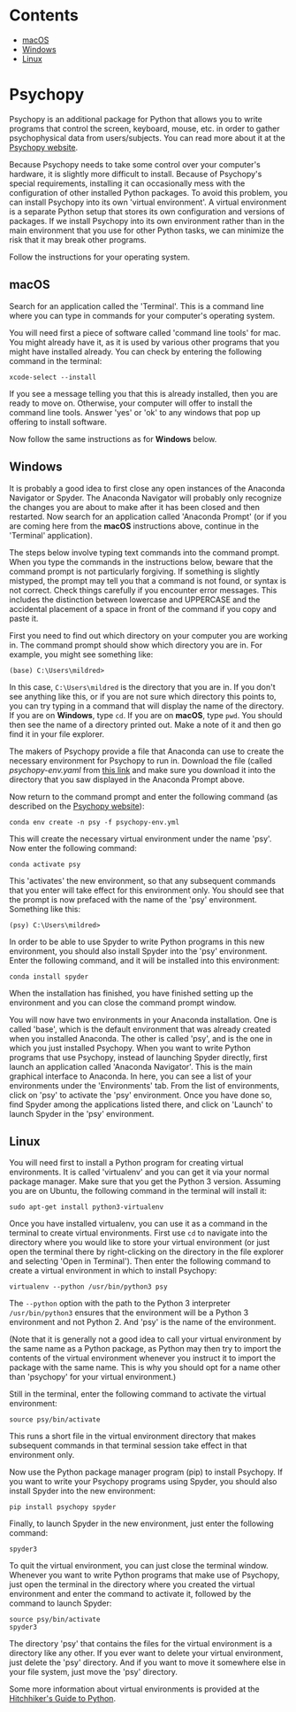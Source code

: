 <h1>Contents<span class="tocSkip"></span></h1>
<div class="toc"><ul class="toc-item"><li><span><a href="#macOS" data-toc-modified-id="macOS-1">macOS</a></span></li><li><span><a href="#Windows" data-toc-modified-id="Windows-2">Windows</a></span></li><li><span><a href="#Linux" data-toc-modified-id="Linux-3">Linux</a></span></li></ul></div>

# Psychopy

Psychopy is an additional package for Python that allows you to write programs that control the screen, keyboard, mouse, etc. in order to gather psychophysical data from users/subjects. You can read more about it at the [Psychopy website](https://www.psychopy.org).

Because Psychopy needs to take some control over your computer's hardware, it is slightly more difficult to install. Because of Psychopy's special requirements, installing it can occasionally mess with the configuration of other installed Python packages. To avoid this problem, you can install Psychopy into its own 'virtual environment'. A virtual environment is a separate Python setup that stores its own configuration and versions of packages. If we install Psychopy into its own environment rather than in the main environment that you use for other Python tasks, we can minimize the risk that it may break other programs.

Follow the instructions for your operating system.

## macOS

Search for an application called the 'Terminal'. This is a command line where you can type in commands for your computer's operating system.

You will need first a piece of software called 'command line tools' for mac. You might already have it, as it is used by various other programs that you might have installed already. You can check by entering the following command in the terminal:

```
xcode-select --install
```

If you see a message telling you that this is already installed, then you are ready to move on. Otherwise, your computer will offer to install the command line tools. Answer 'yes' or 'ok' to any windows that pop up offering to install software.

Now follow the same instructions as for **Windows** below.

## Windows

It is probably a good idea to first close any open instances of the Anaconda Navigator or Spyder. The Anaconda Navigator will probably only recognize the changes you are about to make after it has been closed and then restarted. Now search for an application called 'Anaconda Prompt' (or if you are coming here from the **macOS** instructions above, continue in the 'Terminal' application).

The steps below involve typing text commands into the command prompt. When you type the commands in the instructions below, beware that the command prompt is not particularly forgiving. If something is slightly mistyped, the prompt may tell you that a command is not found, or syntax is not correct. Check things carefully if you encounter error messages. This includes the distinction between lowercase and UPPERCASE and the accidental placement of a space in front of the command if you copy and paste it.

First you need to find out which directory on your computer you are working in. The command prompt should show which directory you are in. For example, you might see something like:

```
(base) C:\Users\mildred>
```

In this case, `C:\Users\mildred` is the directory that you are in. If you don't see anything like this, or if you are not sure which directory this points to, you can try typing in a command that will display the name of the directory. If you are on **Windows**, type `cd`. If you are on **macOS**, type `pwd`. You should then see the name of a directory printed out. Make a note of it and then go find it in your file explorer.

The makers of Psychopy provide a file that Anaconda can use to create the necessary environment for Psychopy to run in. Download the file (called *psychopy-env.yaml* from [this link](https://raw.githubusercontent.com/psychopy/psychopy/master/conda/psychopy-env.yml) and make sure you download it into the directory that you saw displayed in the Anaconda Prompt above.

Now return to the command prompt and enter the following command (as described on the [Psychopy website](https://www.psychopy.org/download.html#anaconda-and-miniconda)):

```
conda env create -n psy -f psychopy-env.yml
```

This will create the necessary virtual environment under the name 'psy'. Now enter the following command:

```
conda activate psy
```

This 'activates' the new environment, so that any subsequent commands that you enter will take effect for this environment only. You should see that the prompt is now prefaced with the name of the 'psy' environment. Something like this:

```
(psy) C:\Users\mildred>
```

In order to be able to use Spyder to write Python programs in this new environment, you should also install Spyder into the 'psy' environment. Enter the following command, and it will be installed into this environment:

```
conda install spyder
```

When the installation has finished, you have finished setting up the environment and you can close the command prompt window.

You will now have two environments in your Anaconda installation. One is called 'base', which is the default environment that was already created when you installed Anaconda. The other is called 'psy', and is the one in which you just installed Psychopy. When you want to write Python programs that use Psychopy, instead of launching Spyder directly, first launch an application called 'Anaconda Navigator'. This is the main graphical interface to Anaconda. In here, you can see a list of your environments under the 'Environments' tab. From the list of environments, click on 'psy' to activate the 'psy' environment. Once you have done so, find Spyder among the applications listed there, and click on 'Launch' to launch Spyder in the 'psy' environment.

## Linux

You will need first to install a Python program for creating virtual environments. It is called 'virtualenv' and you can get it via your normal package manager. Make sure that you get the Python 3 version. Assuming you are on Ubuntu, the following command in the terminal will install it:

```shell
sudo apt-get install python3-virtualenv
```

Once you have installed virtualenv, you can use it as a command in the terminal to create virtual environments. First use `cd` to navigate into the directory where you would like to store your virtual environment (or just open the terminal there by right-clicking on the directory in the file explorer and selecting 'Open in Terminal'). Then enter the following command to create a virtual environment in which to install Psychopy:

```shell
virtualenv --python /usr/bin/python3 psy
```

The `--python` option with the path to the Python 3 interpreter `/usr/bin/python3` ensures that the environment will be a Python 3 environment and not Python 2. And 'psy' is the name of the environment.

(Note that it is generally not a good idea to call your virtual environment by the same name as a Python package, as Python may then try to import the contents of the virtual environment whenever you instruct it to import the package with the same name. This is why you should opt for a name other than 'psychopy' for your virtual environment.)

Still in the terminal, enter the following command to activate the virtual environment:

```shell
source psy/bin/activate
```

This runs a short file in the virtual environment directory that makes subsequent commands in that terminal session take effect in that environment only.

Now use the Python package manager program (pip) to install Psychopy. If you want to write your Psychopy programs using Spyder, you should also install Spyder into the new environment:

```shell
pip install psychopy spyder
```

Finally, to launch Spyder in the new environment, just enter the following command:

```shell
spyder3
```

To quit the virtual environment, you can just close the terminal window. Whenever you want to write Python programs that make use of Psychopy, just open the terminal in the directory where you created the virtual environment and enter the command to activate it, followed by the command to launch Spyder:

```shell
source psy/bin/activate
spyder3
```

The directory 'psy' that contains the files for the virtual environment is a directory like any other. If you ever want to delete your virtual environment, just delete the 'psy' directory. And if you want to move it somewhere else in your file system, just move the 'psy' directory.

Some more information about virtual environments is provided at the [Hitchhiker's Guide to Python](https://docs.python-guide.org/dev/virtualenvs/#basic-usage).
